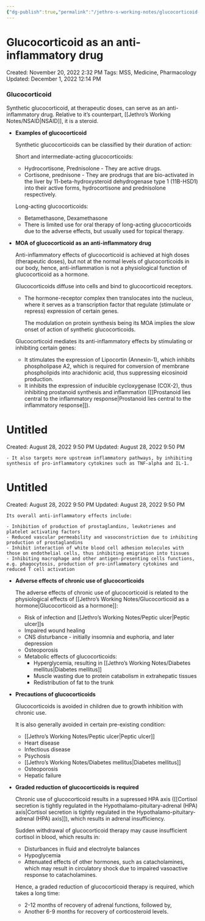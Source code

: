```yaml
---
{"dg-publish":true,"permalink":"/jethro-s-working-notes/glucocorticoid-as-an-anti-inflammatory-drug/","dgPassFrontmatter":true}
---
```



# Glucocorticoid as an anti-inflammatory drug

Created: November 20, 2022 2:32 PM
Tags: MSS, Medicine, Pharmacology
Updated: December 1, 2022 12:14 PM

### Glucocorticoid

Synthetic glucocorticoid, at therapeutic doses, can serve as an anti-inflammatory drug. Relative to it’s counterpart, [[Jethro’s Working Notes/NSAID\|NSAID]], it is a steroid.

- ****Examples of glucocorticoid****
    
    Synthetic glucocorticoids can be classified by their duration of action:
    
    Short and intermediate-acting glucocorticoids:
    
    - Hydrocortisone, Prednisolone - They are active drugs.
    - Cortisone, prednisone - They are prodrugs that are bio-activated in the liver by 11-beta-hydroxysteroid dehydrogenase type 1 (11B-HSD1) into their active forms, hydrocortisone and prednisolone respectively.
    
    Long-acting glucocorticoids:
    
    - Betamethasone, Dexamethasone
    - There is limited use for oral therapy of long-acting glucocorticoids due to the adverse effects, but usually used for topical therapy.
- **********************************************MOA of glucocorticoid as an anti-inflammatory drug**********************************************
    
    Anti-inflammatory effects of glucocorticoid is achieved at high doses (therapeutic doses), but not at the normal levels of glucocorticoids in our body, hence, anti-inflammation is not a physiological function of glucocorticoid as a hormone.
    
    Glucocorticoids diffuse into cells and bind to glucocorticoid receptors.
    
    - The hormone-receptor complex then translocates into the nucleus, where it serves as a transcription factor that regulate (stimulate or repress) expression of certain genes.
        
        The modulation on protein synthesis being its MOA implies the slow onset of action of synthetic glucocorticoids.
        
    
    Glucocorticoid mediates its anti-inflammatory effects by stimulating or inhibiting certain genes:
    
    - It stimulates the expression of Lipocortin (Annexin-1), which inhibits phospholipase A2, which is required for conversion of membrane phospholipids into arachidonic acid, thus suppressing eicosinoid production.
    - It inhibits the expression of inducible cycloxygenase (COX-2), thus inhibiting prostanoid synthesis and inflammation ([[Prostanoid lies central to the inflammatory response\|Prostanoid lies central to the inflammatory response]]).
        
        
<div class="transclusion internal-embed is-loaded"><div class="markdown-embed">





# Untitled

Created: August 28, 2022 9:50 PM
Updated: August 28, 2022 9:50 PM

</div></div>

        
    - It also targets more upstream inflammatory pathways, by inhibiting synthesis of pro-inflammatory cytokines such as TNF-alpha and IL-1.
        
        
<div class="transclusion internal-embed is-loaded"><div class="markdown-embed">





# Untitled

Created: August 28, 2022 9:50 PM
Updated: August 28, 2022 9:50 PM

</div></div>

        
    
    Its overall anti-inflammatory effects include:
    
    - Inhibition of production of prostaglandins, leukotrienes and platelet activating factors
    - Reduced vascular permeability and vasoconstriction due to inhibiting production of prostaglandins
    - Inhibit interaction of white blood cell adhesion molecules with those on endothelial cells, thus inhibiting emigration into tissues
    - Inhibiting macrophage and other antigen-presenting cells functions, e.g. phagocytosis, production of pro-inflammatory cytokines and reduced T cell activation
- ****Adverse effects of chronic use of glucocorticoids****
    
    The adverse effects of chronic use of glucocorticoid is related to the physiological effects of [[Jethro’s Working Notes/Glucocorticoid as a hormone\|Glucocorticoid as a hormone]]:
    
    - Risk of infection and [[Jethro’s Working Notes/Peptic ulcer\|Peptic ulcer]]s
    - Impaired wound healing
    - CNS disturbance - initially insomnia and euphoria, and later depression
    - Osteoporosis
    - Metabolic effects of glucocorticoids:
        - Hyperglycemia, resulting in [[Jethro’s Working Notes/Diabetes mellitus\|Diabetes mellitus]]
        - Muscle wasting due to protein catabolism in extrahepatic tissues
        - Redistribution of fat to the trunk
- ************************************************************Precautions of glucocorticoids************************************************************
    
    Glucocorticoids is avoided in children due to growth inhibition with chronic use.
    
    It is also generally avoided in certain pre-existing condition:
    
    - [[Jethro’s Working Notes/Peptic ulcer\|Peptic ulcer]]
    - Heart disease
    - Infectious disease
    - Psychosis
    - [[Jethro’s Working Notes/Diabetes mellitus\|Diabetes mellitus]]
    - Osteoporosis
    - Hepatic failure
- **********************************************************************************************Graded reduction of glucocorticoids is required**********************************************************************************************
    
    Chronic use of glucocorticoid results in a supressed HPA axis ([[Cortisol secretion is tightly regulated in the Hypothalamo-pituitary-adrenal (HPA) axis\|Cortisol secretion is tightly regulated in the Hypothalamo-pituitary-adrenal (HPA) axis]]), which results in adrenal insufficiency.
    
    Sudden withdrawal of glucocorticoid therapy may cause insufficient cortisol in blood, which results in:
    
    - Disturbances in fluid and electrolyte balances
    - Hypoglycemia
    - Attenuated effects of other hormones, such as catacholamines, which may result in circulatory shock due to impaired vasoactive response to catacholamines.
    
    Hence, a graded reduction of glucocorticoid therapy is required, which takes a long time:
    
    - 2-12 months of recovery of adrenal functions, followed by,
    - Another 6-9 months for recovery of corticosteroid levels.